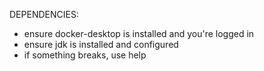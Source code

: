 DEPENDENCIES:
  - ensure docker-desktop is installed and you're logged in
  - ensure jdk is installed and configured
  - if something breaks, use help
